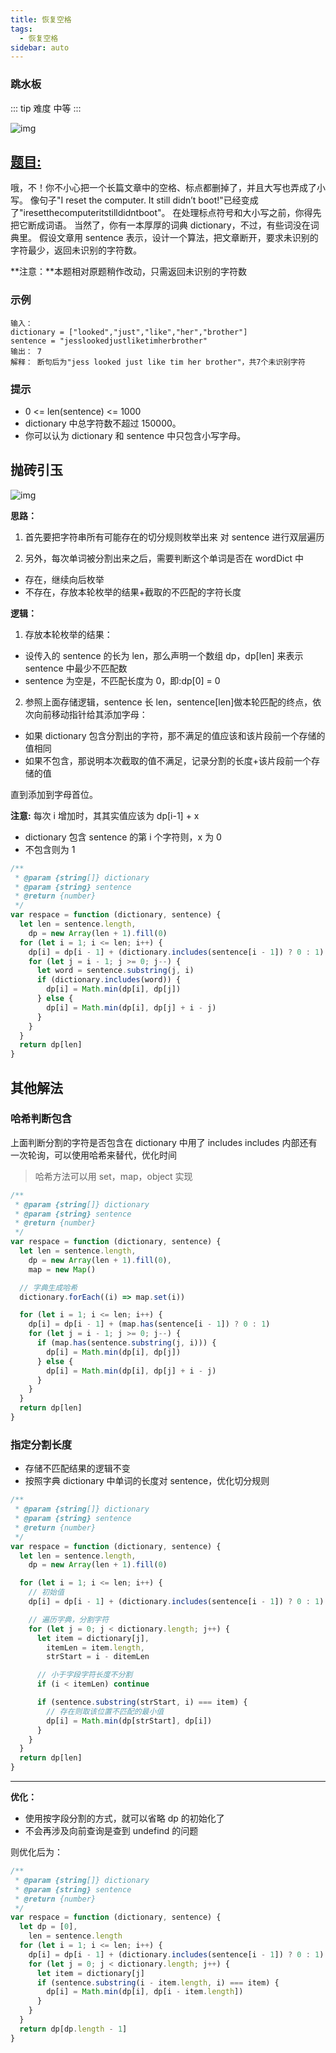 ```yaml
---
title: 恢复空格
tags:
  - 恢复空格
sidebar: auto
---
```


### 跳水板

::: tip 难度
中等
:::

![img](http://qiniu.gaowenju.com/leecode/banner/20200709.jpg)

## [题目:](https://leetcode-cn.com/problems/diving-board-lcci/)

哦，不！你不小心把一个长篇文章中的空格、标点都删掉了，并且大写也弄成了小写。
像句子"I reset the computer. It still didn’t boot!"已经变成了"iresetthecomputeritstilldidntboot"。
在处理标点符号和大小写之前，你得先把它断成词语。
当然了，你有一本厚厚的词典 dictionary，不过，有些词没在词典里。
假设文章用 sentence 表示，设计一个算法，把文章断开，要求未识别的字符最少，返回未识别的字符数。

**注意：**本题相对原题稍作改动，只需返回未识别的字符数

### 示例

```
输入：
dictionary = ["looked","just","like","her","brother"]
sentence = "jesslookedjustliketimherbrother"
输出： 7
解释： 断句后为"jess looked just like tim her brother"，共7个未识别字符
```

### 提示

- 0 <= len(sentence) <= 1000
- dictionary 中总字符数不超过 150000。
- 你可以认为 dictionary 和 sentence 中只包含小写字母。

## 抛砖引玉

![img](http://qiniu.gaowenju.com/leecode/20200709.png)

**思路：**

1. 首先要把字符串所有可能存在的切分规则枚举出来
   对 sentence 进行双层遍历

2. 另外，每次单词被分割出来之后，需要判断这个单词是否在 wordDict 中

- 存在，继续向后枚举
- 不存在，存放本轮枚举的结果+截取的不匹配的字符长度

**逻辑：**

1. 存放本轮枚举的结果：

- 设传入的 sentence 的长为 len，那么声明一个数组 dp，dp[len] 来表示 sentence 中最少不匹配数
- sentence 为空是，不匹配长度为 0，即:dp[0] = 0

2. 参照上面存储逻辑，sentence 长 len，sentence[len]做本轮匹配的终点，依次向前移动指针给其添加字母：

- 如果 dictionary 包含分割出的字符，那不满足的值应该和该片段前一个存储的值相同
- 如果不包含，那说明本次截取的值不满足，记录分割的长度+该片段前一个存储的值

直到添加到字母首位。

**注意:**
每次 i 增加时，其其实值应该为 dp[i-1] + x

- dictionary 包含 sentence 的第 i 个字符则，x 为 0
- 不包含则为 1

```javascript
/**
 * @param {string[]} dictionary
 * @param {string} sentence
 * @return {number}
 */
var respace = function (dictionary, sentence) {
  let len = sentence.length,
    dp = new Array(len + 1).fill(0)
  for (let i = 1; i <= len; i++) {
    dp[i] = dp[i - 1] + (dictionary.includes(sentence[i - 1]) ? 0 : 1)
    for (let j = i - 1; j >= 0; j--) {
      let word = sentence.substring(j, i)
      if (dictionary.includes(word)) {
        dp[i] = Math.min(dp[i], dp[j])
      } else {
        dp[i] = Math.min(dp[i], dp[j] + i - j)
      }
    }
  }
  return dp[len]
}
```

## 其他解法

### 哈希判断包含

上面判断分割的字符是否包含在 dictionary 中用了 includes
includes 内部还有一次轮询，可以使用哈希来替代，优化时间

> 哈希方法可以用 set，map，object 实现

```javascript
/**
 * @param {string[]} dictionary
 * @param {string} sentence
 * @return {number}
 */
var respace = function (dictionary, sentence) {
  let len = sentence.length,
    dp = new Array(len + 1).fill(0),
    map = new Map()

  // 字典生成哈希
  dictionary.forEach((i) => map.set(i))

  for (let i = 1; i <= len; i++) {
    dp[i] = dp[i - 1] + (map.has(sentence[i - 1]) ? 0 : 1)
    for (let j = i - 1; j >= 0; j--) {
      if (map.has(sentence.substring(j, i))) {
        dp[i] = Math.min(dp[i], dp[j])
      } else {
        dp[i] = Math.min(dp[i], dp[j] + i - j)
      }
    }
  }
  return dp[len]
}
```

### 指定分割长度

- 存储不匹配结果的逻辑不变
- 按照字典 dictionary 中单词的长度对 sentence，优化切分规则

```javascript
/**
 * @param {string[]} dictionary
 * @param {string} sentence
 * @return {number}
 */
var respace = function (dictionary, sentence) {
  let len = sentence.length,
    dp = new Array(len + 1).fill(0)

  for (let i = 1; i <= len; i++) {
    // 初始值
    dp[i] = dp[i - 1] + (dictionary.includes(sentence[i - 1]) ? 0 : 1)

    // 遍历字典，分割字符
    for (let j = 0; j < dictionary.length; j++) {
      let item = dictionary[j],
        itemLen = item.length,
        strStart = i - ditemLen

      // 小于字段字符长度不分割
      if (i < itemLen) continue

      if (sentence.substring(strStart, i) === item) {
        // 存在则取该位置不匹配的最小值
        dp[i] = Math.min(dp[strStart], dp[i])
      }
    }
  }
  return dp[len]
}
```

---

**优化：**

- 使用按字段分割的方式，就可以省略 dp 的初始化了
- 不会再涉及向前查询是查到 undefind 的问题

则优化后为：

```javascript
/**
 * @param {string[]} dictionary
 * @param {string} sentence
 * @return {number}
 */
var respace = function (dictionary, sentence) {
  let dp = [0],
    len = sentence.length
  for (let i = 1; i <= len; i++) {
    dp[i] = dp[i - 1] + (dictionary.includes(sentence[i - 1]) ? 0 : 1)
    for (let j = 0; j < dictionary.length; j++) {
      let item = dictionary[j]
      if (sentence.substring(i - item.length, i) === item) {
        dp[i] = Math.min(dp[i], dp[i - item.length])
      }
    }
  }
  return dp[dp.length - 1]
}
```
